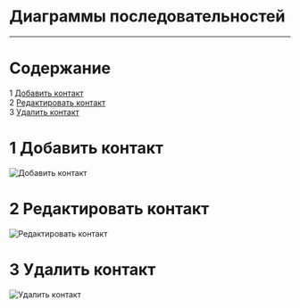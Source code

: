 # Диаграммы последовательностей
---

# Содержание
1 [Добавить контакт](#add)  
2 [Редактировать контакт](#edit)  
3 [Удалить контакт](#delete)

<a name="add"/>

# 1 Добавить контакт
![Добавить контакт](../../../Images/System%20design/add(sq).png)

<a name="edit"/>

# 2 Редактировать контакт
![Редактировать контакт](../../../Images/System%20design/edit(sq).png)

<a name="delete"/>

# 3 Удалить контакт
![Удалить контакт](../../../Images/System%20design/delete(sq).png)